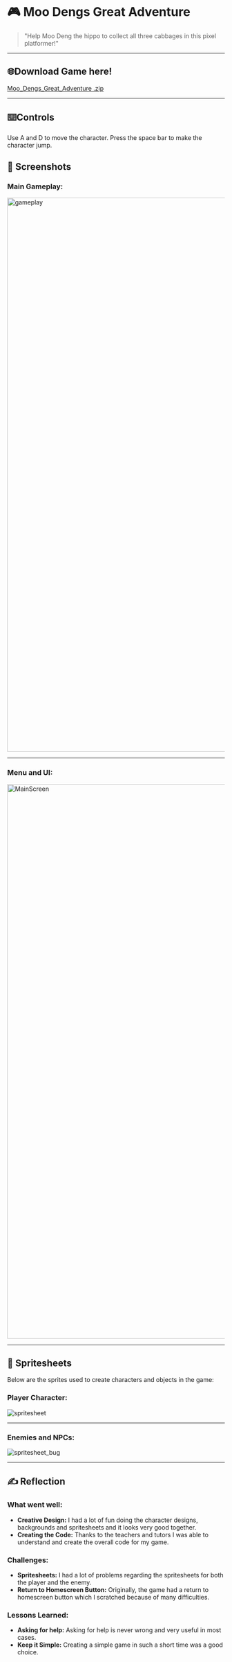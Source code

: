 # 🎮 **Moo Dengs Great Adventure** 

> "Help Moo Deng the hippo to collect all three cabbages in this pixel platformer!"

---

## 🌐**Download Game here!**

[Moo_Dengs_Great_Adventure .zip](https://github.com/user-attachments/files/18630458/Moo_Dengs_Great_Adventure.zip)


---

## ⌨️**Controls**
Use A and D to move the character. Press the space bar to make the character jump.

## 📸 **Screenshots**

### Main Gameplay:

<img width="1279" alt="gameplay" src="https://github.com/user-attachments/assets/152506dd-309d-4aeb-8529-024ab6f1969a" />


---

### Menu and UI:

<img width="1280" alt="MainScreen" src="https://github.com/user-attachments/assets/51cde0fc-b90a-4bff-957d-ff53a42b4550" />


---

## 🎨 **Spritesheets**
Below are the sprites used to create characters and objects in the game:

### Player Character:

![spritesheet](https://github.com/user-attachments/assets/9c4afda2-c1eb-4f7c-a060-0cc0a6f19d4b)


---

### Enemies and NPCs:

![spritesheet_bug](https://github.com/user-attachments/assets/f92b1efd-91a3-45b0-9108-3ca699ef57c5)


---

## ✍️ **Reflection**

### What went well:
- **Creative Design:** I had a lot of fun doing the character designs, backgrounds and spritesheets and it looks very good together.
- **Creating the Code:** Thanks to the teachers and tutors I was able to understand and create the overall code for my game. 

### Challenges:
- **Spritesheets:** I had a lot of problems regarding the spritesheets for both the player and the enemy. 
- **Return to Homescreen Button:** Originally, the game had a return to homescreen button which I scratched because of many difficulties.

### Lessons Learned:
- **Asking for help:** Asking for help is never wrong and very useful in most cases. 
- **Keep it Simple:** Creating a simple game in such a short time was a good choice.
